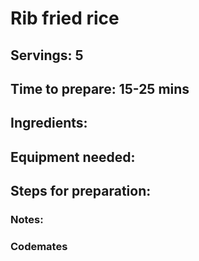 # Rib fried rice

## Servings: 5

## Time to prepare: 15-25 mins

## Ingredients:


## Equipment needed:


## Steps for preparation:



### Notes:



### Codemates #
